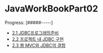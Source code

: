 # JavaWorkBookPart02

Progress: [#####-----]

- [2.1 JDBC프로그래밍준비](https://github.com/DS0708/JavaWorkBookPart02/md/2-1.md)
- [2.2 프로젝트 내 JDBC 구현](https://github.com/DS0708/JavaWorkBookPart02/md/2-2.md)
- [2.3 웹 MVC와 JDBC의 결합](https://github.com/DS0708/JavaWorkBookPart02/md/2-3.md)
